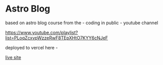 # Astro Blog

based on astro blog course from the - coding in public - youtube channel

https://www.youtube.com/playlist?list=PLoqZcxvpWzzeRwF8TEpXHtO7KYY6cNJeF

deployed to vercel here - 

[live site](https://astro-blog-2.vercel.app)
